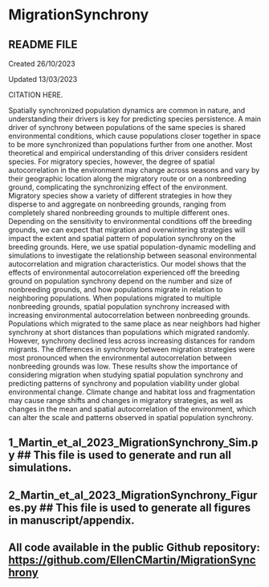 # MigrationSynchrony


 ## README FILE 
 
 Created 26/10/2023
 
 Updated 13/03/2023

CITATION HERE.

Spatially synchronized population dynamics are common in nature, and understanding their drivers is key for predicting species persistence. A main driver of synchrony between populations of the same species is shared environmental conditions, which cause populations closer together in space to be more synchronized than populations further from one another. Most theoretical and empirical understanding of this driver considers resident species. For migratory species, however, the degree of spatial autocorrelation in the environment may change across seasons and vary by their geographic location along the migratory route or on a nonbreeding ground, complicating the synchronizing effect of the environment. Migratory species show a variety of different strategies in how they disperse to and aggregate on nonbreeding grounds, ranging from completely shared nonbreeding grounds to multiple different ones. Depending on the sensitivity to environmental conditions off the breeding grounds, we can expect that migration and overwintering strategies will impact the extent and spatial pattern of population synchrony on the breeding grounds. Here, we use spatial population-dynamic modelling and simulations to investigate the relationship between seasonal environmental autocorrelation and migration characteristics. Our model shows that the effects of environmental autocorrelation experienced off the breeding ground on population synchrony depend on the number and size of nonbreeding grounds, and how populations migrate in relation to neighboring populations. When populations migrated to multiple nonbreeding grounds, spatial population synchrony increased with increasing environmental autocorrelation between nonbreeding grounds. Populations which migrated to the same place as near neighbors had higher synchrony at short distances than populations which migrated randomly. However, synchrony declined less across increasing distances for random migrants. The differences in synchrony between migration strategies were most pronounced when the environmental autocorrelation between nonbreeding grounds was low. These results show the importance of considering migration when studying spatial population synchrony and predicting patterns of synchrony and population viability under global environmental change. Climate change and habitat loss and fragmentation may cause range shifts and changes in migratory strategies, as well as changes in the mean and spatial autocorrelation of the environment, which can alter the scale and patterns observed in spatial population synchrony.


 
## 1_Martin_et_al_2023_MigrationSynchrony_Sim.py ## This file is used to generate and run all simulations. 


## 2_Martin_et_al_2023_MigrationSynchrony_Figures.py ## This file is used to generate all figures in manuscript/appendix.


## All code available in the public Github repository: https://github.com/EllenCMartin/MigrationSynchrony
